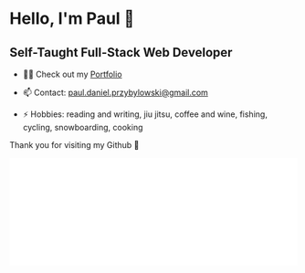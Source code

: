 # Hello, I'm Paul 👋

## Self-Taught Full-Stack Web Developer

- 👨‍💻 Check out my [Portfolio](https://paulprzybylowski.github.io/)

- 📫 Contact:  paul.daniel.przybylowski@gmail.com

- ⚡ Hobbies: reading and writing, jiu jitsu, coffee and wine, fishing, cycling, snowboarding, cooking

Thank you for visiting my Github 🙏

<img src="animation.svg" alt="" />
